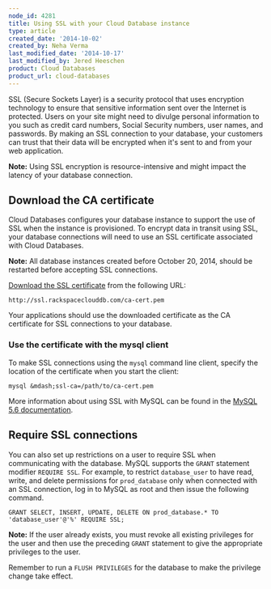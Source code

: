 ```yaml
---
node_id: 4281
title: Using SSL with your Cloud Database instance
type: article
created_date: '2014-10-02'
created_by: Neha Verma
last_modified_date: '2014-10-17'
last_modified_by: Jered Heeschen
product: Cloud Databases
product_url: cloud-databases
---
```


SSL (Secure Sockets Layer) is a security protocol that uses encryption
technology to ensure that sensitive information sent over the Internet
is protected. Users on your site might need to divulge personal
information to you such as credit card numbers, Social Security numbers,
user names, and passwords. By making an SSL connection to your database,
your customers can trust that their data will be encrypted when it's
sent to and from your web application.

**Note:** Using SSL encryption is resource-intensive and might impact
the latency of your database connection.

Download the CA certificate
---------------------------

Cloud Databases configures your database instance to support the use of
SSL when the instance is provisioned. To encrypt data in transit using
SSL, your database connections will need to use an SSL certificate
associated with Cloud Databases.

**Note:** All database instances created before October 20, 2014, should
be restarted before accepting SSL connections.

[Download the SSL
certificate](http://ssl.rackspaceclouddb.com/ca-cert.pem) from the
following URL:

    http://ssl.rackspaceclouddb.com/ca-cert.pem

Your applications should use the downloaded certificate as the CA
certificate for SSL connections to your database.

### Use the certificate with the mysql client

To make SSL connections using the `mysql` command line client, specify
the location of the certificate when you start the client:

    mysql &mdash;ssl-ca=/path/to/ca-cert.pem

More information about using SSL with MySQL can be found in the [MySQL
5.6
documentation](http://dev.mysql.com/doc/refman/5.6/en/using-ssl-connections.html).

Require SSL connections
-----------------------

You can also set up restrictions on a user to require SSL when
communicating with the database. MySQL supports the `GRANT` statement
modifier `REQUIRE SSL`. For example, to restrict `database_user` to have
read, write, and delete permissions for `prod_database` only when
connected with an SSL connection, log in to MySQL as root and then issue
the following command.

    GRANT SELECT, INSERT, UPDATE, DELETE ON prod_database.* TO 'database_user'@'%' REQUIRE SSL;

**Note:** If the user already exists, you must revoke all existing
privileges for the user and then use the preceding `GRANT` statement to
give the appropriate privileges to the user.

Remember to run a `FLUSH PRIVILEGES` for the database to make the
privilege change take effect.

